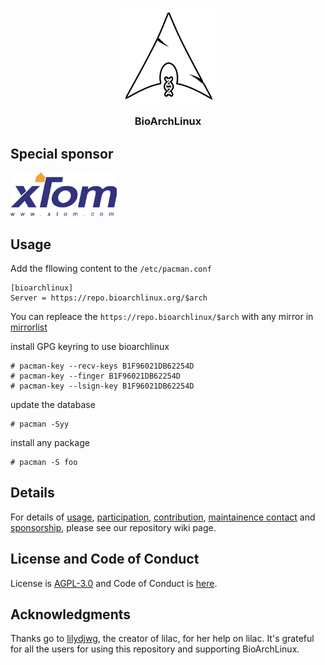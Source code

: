 <h3 align="center">
<img src="https://raw.githubusercontent.com/BioArchLinux/Packages/master/logo/bioarchlinux.png" alt="BioArchLinux" width="150">
</p>
BioArchLinux</h3>

## Special sponsor

<div>
<a href="https://v.ps/" target="_blank"><img height="70px" src="https://raw.githubusercontent.com/BioArchLinux/Packages/master/logo/xtom.png"></a>
</div>

## Usage

Add the fllowing content to the `/etc/pacman.conf`
```
[bioarchlinux]
Server = https://repo.bioarchlinux.org/$arch
```
You can repleace the `https://repo.bioarchlinux/$arch` with any mirror in [mirrorlist](https://raw.githubusercontent.com/BioArchLinux/mirror/main/mirrorlist.bio)

install GPG keyring to use bioarchlinux
```
# pacman-key --recv-keys B1F96021DB62254D
# pacman-key --finger B1F96021DB62254D
# pacman-key --lsign-key B1F96021DB62254D
```

update the database
```
# pacman -Syy
```

install any package
```
# pacman -S foo
```

## Details

For details of [usage](https://github.com/BioArchLinux/Packages/wiki/Usage), [participation](https://github.com/BioArchLinux/Packages/wiki/Participation), [contribution](https://github.com/BioArchLinux/Packages/wiki/Contribution-to-the-repository), [maintainence contact](https://github.com/BioArchLinux/Packages/wiki/Become-maintainer) and [sponsorship](https://github.com/BioArchLinux/Packages/wiki/Sponsorship), please see our repository wiki page.

## License and Code of Conduct

License is [AGPL-3.0](./LICENSE) and Code of Conduct is [here](./CODE_OF_CONDUCT.md).

## Acknowledgments

Thanks go to [lilydjwg](https://github.com/lilydjwg), the creator of lilac, for her help on lilac. It's grateful for all the users for using this repository and supporting BioArchLinux.

